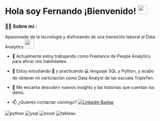 <!-- [![](https://img.shields.io/badge/LinkedIn-0077B5?style=for-the-badge&logo=linkedin&logoColor=white)](https://www.linkedin.com/in/fernando-ojeda-data-analyst/)
-->

<h1>
  Hola soy Fernando ¡Bienvenido!
  <img decoding="async" src="https://media.giphy.com/media/hvRJCLFzcasrR4ia7z/giphy.gif" width="30px"/>
</h1>
 <div id="header" align="left">

### :man_technologist: Sobre mí :
Apasionado de la tecnología y disfrutando de una transición laboral al Data Analytics <img decoding="async" src="https://media.giphy.com/media/WUlplcMpOCEmTGBtBW/giphy.gif" width="30">

* :telescope: Actualmente estoy trabajando como Freelance de People Analytics para afinar mis habilidades.

* :seedling: Estoy estudiando :blue_book: y practicando :computer: lenguaje SQL y Python, y acabo de obtener mi certiciación como Data Analyst de las escuela TripleTen.

* :heartbeat: Me encanta descubrir nuevos insights y las historias que cuentan los datos.

* :mailbox: ¿Quieres contactar conmigo? [![Linkedin Badge](https://img.shields.io/badge/-Fernando-blue?style=flat&logo=Linkedin&logoColor=white)](https://www.linkedin.com/in/fernando-ojeda-data-analyst/)

<div id="header" align="left">
    <img decoding="async" src="https://img.shields.io/badge/Python-3776AB?style=for-the-badge&logo=python&logoColor=white" alt="python"/>
  </a>
    <img decoding="async" src="https://img.shields.io/badge/MySQL-6DB33F?style=for-the-badge&logo=sql&logoColor=white" alt="ysql"/>
  </a>
 <img decoding="async" src="https://img.shields.io/badge/Microsoft_Excel-217346?style=for-the-badge&logo=microsoft-excel&logoColor=white" alt="excel"/>
  </a>
 <img decoding="async" src="https://img.shields.io/badge/Power_BI-FFBE00?style=for-the-badge&logo=tableau&logoColor=white" alt="tableau"/>
  </a>

</div>

<!--
**MaXiM1984fer/MaXiM1984fer** is a ✨ _special_ ✨ repository because its `README.md` (this file) appears on your GitHub profile.

Here are some ideas to get you started:

- 🔭 I’m currently working on ...
- 🌱 I’m currently learning ...
- 👯 I’m looking to collaborate on ...
- 🤔 I’m looking for help with ...
- 💬 Ask me about ...
- 📫 How to reach me: ...
- 😄 Pronouns: ...
- ⚡ Fun fact: ...
-->
